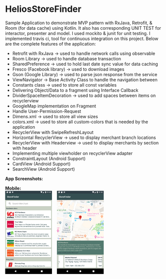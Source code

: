 # HeliosStoreFinder
Sample Application to demonstrate MVP pattern with RxJava, Retrofit, & Room (for data cache) using Kotlin. It also has corresponding UNIT TEST for interactor, presenter and model. I used  mockito & junit for unit testing. I implemented travis ci, tool for continuous integration on this project. Below are the complete features of the application:

<ul>
  <li>Retrofit with RxJava -> used to handle network calls using observable</li>
  <li>Room Library -> used to handle database transaction</li>
  <li>SharedPreference -> used to hold last date sync value for data caching</li>
  <li>Fresco (Facebook library) -> used to download images</li>
  <li>Gson (Google Library) -> used to parse json response from the service</li>
  <li>ViewNavigator -> Base Activity Class to handle the navigation between</li>
  <li>Constants class -> used to store all const variables</li>
  <li>Delivering Object/Data to a fragment using Interface Callback</li>
  <li>DividerSpaceItemDecoration -> used to add spaces between items on recyclerview</li>
  <li>GoogleMap implementation on Fragment</li>
  <li>Handle User-Permission-Request</li>
  <li>Dimens.xml -> used to store all view sizes</li>
  <li>colors.xml -> used to store all custom-colors that is needed by the application</li>
  <li>RecyclerView with SwipeRefreshLayout</li>
  <li>Horizontal RecyclerView -> used to display merchant branch locations</li>
  <li>RecyclerView with Headerview -> used to display merchants by section with header</li>
  <li>Implementing multiple viewholder on recyclerView adapter</li>
  <li>ConstraintLayout (Android Support)</li>
  <li>CardView (Android Support)</li>
  <li>SearchView (Android Support)</li>
</ul>

<b>App Screenshots:</b>

<b>Mobile:</b><br />
<img src="https://raw.githubusercontent.com/HeliosSoftwareDeveloper/StoreFinder/master/screenshots/view_list.png" width="30%" /> &nbsp;&nbsp; <img src="https://raw.githubusercontent.com/HeliosSoftwareDeveloper/StoreFinder/master/screenshots/view_details.png" width="30%" /><br /><br />

